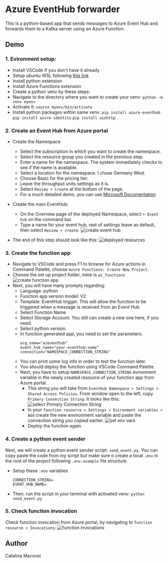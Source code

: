 # Azure EventHub forwarder
This is a python-based app that sends messages to Azure Event Hub and forwards them to a Kafka server using an Azure Function.

## Demo

### 1. Evironment setup:
 - Install VSCode if you don't have it already  
- Setup ubuntu WSL following [this link](https://learn.microsoft.com/en-us/windows/wsl/tutorials/wsl-vscode)  
- Install python extension  
- Install Azure Functions extension
- Create a python venv by these steps:
- Navigate to the directory where you want to create your venv:
  ```python -m venv myenv```
- Activate it:
  ```source myenv/bin/activate```
- Install python packages within same venv:
    ```pip install azure-eventhub```
    ```pip install azure-identity```
    ```pip install aiohttp```

### 2. Create an Event Hub from Azure portal
- Create the Namespace
    - Select the subscription in which you want to create the namespace.
    - Select the resource group you created in the previous step.
    - Enter a name for the namespace. The system immediately checks to see if the name is available.
    - Select a location for the namespace. I chose Germany West.
    - Choose Basic for the pricing tier. 
    - Leave the throughput units settings as it is. 
    - Select ```Review + Create``` at the bottom of the page.
    - For a much detailed demo, you can use [Microsoft Documentation](https://learn.microsoft.com/en-us/azure/event-hubs/event-hubs-create)

- Create the main EventHub:
    - On the Overview page of the deployed Namespace, select ```+ Event hub``` on the command bar.
    - Type a name for your event hub, rest of settings leave as default, then select ```Review + create```.
      ![create event hub](imgs/image1.png)

- The end of this step should look like this:
  ![deployed resources](imgs/image2.png)

### 3. Create the function app
- Navigate to VSCode and press F1 to browse for Azure actions in Command Palette, choose ```Azure Functions: Create New Project```. 
- Choose the set up project folder, mine is ```az_functions```
  ![create function app](imgs/image3.png)
- Next, you will have many prompts regarding:
    - Language: python 
    - Function app version model: V2
    - Template: EventHub trigger.
      This will allow the function to be triggered when a message is received from an Event Hub.
    - Select Function Name
    - Select Storage Account. You still can create a new one here, if you need.
    - Select python version.
    - In function generated app, you need to set the parameters.
      ```
      arg_name="azeventhub"
      event_hub_name="your-eventhub-name"
      connection="NAMESPACE_CONNECTION_STRING"
      ```
    - You can print some log info in order to test the function later.
    - You should deploy the function using  VSCode Command Palette. 
    - Next, you have to setup ```NAMESPACE_CONNECTION_STRING``` evironment variable in the newly created resource of your function app from Azure portal.
      - This string you will take from ```EventHub Namespace > Settings > Shared Access Policies```. From window open to the left, copy ```Primary Connection String```. It looks like this:
      ![select Primary Connection String](imgs/image4.png)
      - In your ```function resource > Settings > Evironment variables > Add``` create the new environment variable and paste the connection string you copied earlier.
      ![set env vars](imgs/image5.png)
      - Deploy the function again.

### 4. Create a python event sender
Next, we will create a python event sender script: ```send_event.py```. You can copy paste the code from my script but make sure o create a local ```.env``` in the root of the project following ```.env.example``` file structure.  
  - Setup these ```.env``` variables
    ```
    CONNECTION_STRING=
    EVENT_HUB_NAME=
    ```
  - Then, run the script in your terminal with activated venv:
    ```python send_event.py``` 

### 5. Check function invocation 
Check function invocation from Azure portal, by navigating to ```function resource > Invocations```:
![function invocations](imgs/image6.png)

## Author
Catalina Macovei




    

